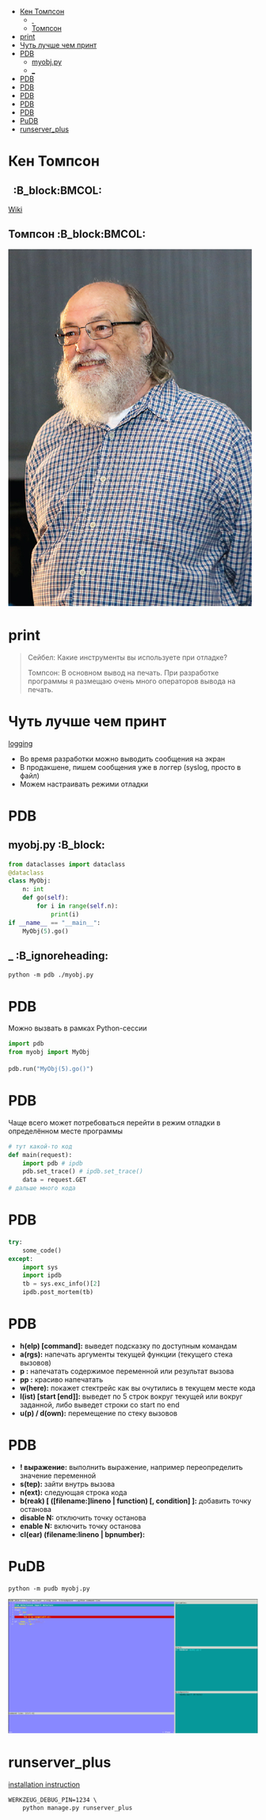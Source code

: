 - [Кен Томпсон](#orgcb2db97)
  - [ ](#org015b86f)
  - [Томпсон](#org99d93e8)
- [print](#orga665f0e)
- [Чуть лучше чем принт](#org7ddc253)
- [PDB](#orga51c438)
  - [myobj.py](#orga662a13)
  - [\_](#org360f7af)
- [PDB](#org24a02b6)
- [PDB](#org4f01f3c)
- [PDB](#org67b43e2)
- [PDB](#orgdda4469)
- [PDB](#org59c5cc4)
- [PuDB](#orgff4e16b)
- [runserver\_plus](#orge68f16c)



<a id="orgcb2db97"></a>

# Кен Томпсон


<a id="org015b86f"></a>

##       :B_block:BMCOL:

<span class="underline"><span class="underline">[Wiki](https://ru.wikipedia.org/wiki/%25D0%25A2%25D0%25BE%25D0%25BC%25D0%25BF%25D1%2581%25D0%25BE%25D0%25BD,_%25D0%259A%25D0%25B5%25D0%25BD)</span></span>


<a id="org99d93e8"></a>

## Томпсон     :B_block:BMCOL:

![img](Thompson.jpg)


<a id="orga665f0e"></a>

# print

> Сейбел: Какие инструменты вы используете при отладке?
>
> Томпсон: В основном вывод на печать. При разработке программы я размещаю очень много операторов вывода на печать.


<a id="org7ddc253"></a>

# Чуть лучше чем принт

<span class="underline"><span class="underline">[logging](https://docs.python.org/3/library/logging.html)</span></span>

-   Во время разработки можно выводить сообщения на экран
-   В продакшене, пишем сообщения уже в логгер (syslog, просто в файл)
-   Можем настраивать режими отладки


<a id="orga51c438"></a>

# PDB


<a id="orga662a13"></a>

## myobj.py     :B_block:

```python
from dataclasses import dataclass
@dataclass
class MyObj:
    n: int
    def go(self):
        for i in range(self.n):
            print(i)
if __name__ == "__main__":
    MyObj(5).go()
```


<a id="org360f7af"></a>

## \_     :B_ignoreheading:

```shell
python -m pdb ./myobj.py
```


<a id="org24a02b6"></a>

# PDB

Можно вызвать в рамках Python-сессии

```python
import pdb
from myobj import MyObj

pdb.run("MyObj(5).go()")
```


<a id="org4f01f3c"></a>

# PDB

Чаще всего может потребоваться перейти в режим отладки в определённом месте программы

```python
# тут какой-то код
def main(request):
    import pdb # ipdb
    pdb.set_trace() # ipdb.set_trace()
    data = request.GET
# дальше много кода
```


<a id="org67b43e2"></a>

# PDB

```python
try:
    some_code()
except:
    import sys
    import ipdb
    tb = sys.exc_info()[2]
    ipdb.post_mortem(tb)
```


<a id="orgdda4469"></a>

# PDB

-   **h(elp) [command]:** выведет подсказку по доступным командам
-   **a(rgs):** напечать аргументы текущей функции (текущего стека вызовов)
-   **p <expression>:** напечатать содержимое переменной или результат вызова
-   **pp <expression>:** красиво напечатать
-   **w(here):** покажет стектрейс как вы очутились в текущем месте кода
-   **l(ist) [start [end]]:** выведет по 5 строк вокруг текущей или вокруг заданной, либо выведет строки со start по end
-   **u(p) / d(own):** перемещение по стеку вызовов


<a id="org59c5cc4"></a>

# PDB

-   **! выражение:** выполнить выражение, например переопределить значение переменной
-   **s(tep):** зайти внутрь вызова
-   **n(ext):** следующая строка кода
-   **b(reak) [ ([filename:]lineno | function) [, condition] ]:** добавить точку останова
-   **disable N:** отключить точку останова
-   **enable N:** включить точку останова
-   **cl(ear) (filename:lineno | bpnumber):**


<a id="orgff4e16b"></a>

# PuDB

```shell
python -m pudb myobj.py
```

![img](pudb.png)


<a id="orge68f16c"></a>

# runserver\_plus

<span class="underline"><span class="underline">[installation instruction](https://django-extensions.readthedocs.io/en/latest/installation_instructions.html)</span></span>

```shell
WERKZEUG_DEBUG_PIN=1234 \
    python manage.py runserver_plus
```
